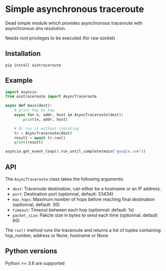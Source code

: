 # Simple asynchronous traceroute

Dead simple module which provides asynchronous traceroute with asynchronous dns resolution.

Needs root privileges to be executed (for raw socket)

## Installation
`pip install aiotraceroute`


## Example

```python
import asyncio
from aiotraceroute import AsyncTraceroute

async def main(dest):
	# print hop by hop
	async for n, addr, host in AsyncTraceroute(dest):
		print(n, addr, host)

	# Or run it without iterating
	tr = AsyncTraceroute(dest)
	result = await tr.run()
	print(result)

asyncio.get_event_loop().run_until_complete(main("google.com"))
```
## API
The `AsyncTraceroute` class takes the following arguments:
  * `dest`: Traceroute destination, can either be a hostname or an IP address.
  * `port`: Destination port (optionnal, default: 33434)
  * `max_hops`: Maximum number of hops before reaching final destination (optionnal, default: 30)
  * `timeout`: Timeout between each hop (optionnal: default: 1s)
  * `packet_size`: Pakcte size in bytes to send each time (optionnal: default: 60)

The `run()` method runs the traceroute and returns a list of tuples containing hop_number, address or None, hostname or None
## Python versions
Python >= 3.6 are supported
